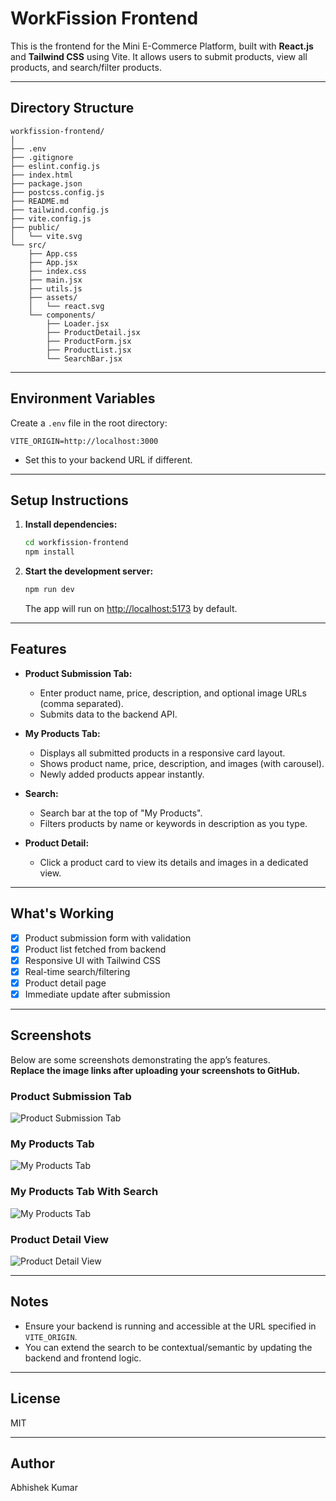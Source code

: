 # WorkFission Frontend

This is the frontend for the Mini E-Commerce Platform, built with **React.js** and **Tailwind CSS** using Vite. It allows users to submit products, view all products, and search/filter products.

---

## Directory Structure

```
workfission-frontend/
│
├── .env
├── .gitignore
├── eslint.config.js
├── index.html
├── package.json
├── postcss.config.js
├── README.md
├── tailwind.config.js
├── vite.config.js
├── public/
│   └── vite.svg
└── src/
    ├── App.css
    ├── App.jsx
    ├── index.css
    ├── main.jsx
    ├── utils.js
    ├── assets/
    │   └── react.svg
    └── components/
        ├── Loader.jsx
        ├── ProductDetail.jsx
        ├── ProductForm.jsx
        ├── ProductList.jsx
        └── SearchBar.jsx
```

---

## Environment Variables

Create a `.env` file in the root directory:

```
VITE_ORIGIN=http://localhost:3000
```
- Set this to your backend URL if different.

---

## Setup Instructions

1. **Install dependencies:**
   ```sh
   cd workfission-frontend
   npm install
   ```

2. **Start the development server:**
   ```sh
   npm run dev
   ```
   The app will run on [http://localhost:5173](http://localhost:5173) by default.

---

## Features

- **Product Submission Tab:**  
  - Enter product name, price, description, and optional image URLs (comma separated).
  - Submits data to the backend API.

- **My Products Tab:**  
  - Displays all submitted products in a responsive card layout.
  - Shows product name, price, description, and images (with carousel).
  - Newly added products appear instantly.

- **Search:**  
  - Search bar at the top of "My Products".
  - Filters products by name or keywords in description as you type.

- **Product Detail:**  
  - Click a product card to view its details and images in a dedicated view.

---

## What's Working

- [x] Product submission form with validation
- [x] Product list fetched from backend
- [x] Responsive UI with Tailwind CSS
- [x] Real-time search/filtering
- [x] Product detail page
- [x] Immediate update after submission

---

## Screenshots

Below are some screenshots demonstrating the app’s features.  
**Replace the image links after uploading your screenshots to GitHub.**

### Product Submission Tab
![Product Submission Tab](https://github.com/your-username/your-repo-name/blob/main/screenshots/product-submission.png)

### My Products Tab
![My Products Tab](https://github.com/your-username/your-repo-name/blob/main/screenshots/my-products.png)

### My Products Tab With Search
![My Products Tab](https://github.com/your-username/your-repo-name/blob/main/screenshots/my-products.png)

### Product Detail View
![Product Detail View](https://github.com/your-username/your-repo-name/blob/main/screenshots/product-detail.png)

---

## Notes

- Ensure your backend is running and accessible at the URL specified in `VITE_ORIGIN`.
- You can extend the search to be contextual/semantic by updating the backend and frontend logic.

---

## License

MIT

---

## Author

Abhishek Kumar
